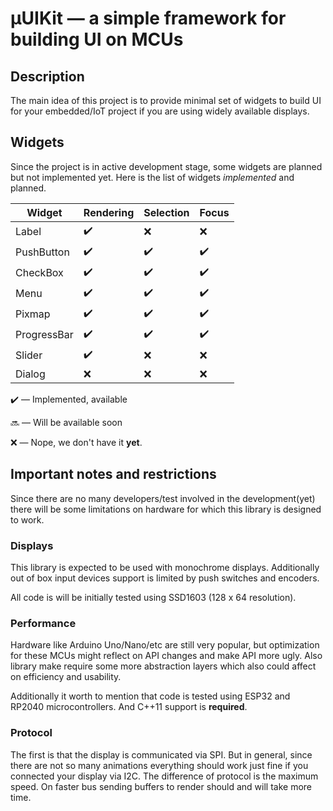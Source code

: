 # µUIKit — a simple framework for building UI on MCUs

## Description

The main idea of this project is to provide minimal set of widgets to build UI for your embedded/IoT project if you are using widely available displays.


## Widgets

Since the project is in active development stage, some widgets are planned but not implemented yet. Here is the list of widgets *implemented* and planned.

| Widget      | Rendering          | Selection          | Focus              |
|-------------|--------------------|--------------------|--------------------|
| Label       | :heavy_check_mark: | :x:                | :x:                |
| PushButton  | :heavy_check_mark: | :heavy_check_mark: | :heavy_check_mark: |
| CheckBox    | :heavy_check_mark: | :heavy_check_mark: | :heavy_check_mark: |
| Menu        | :heavy_check_mark: | :heavy_check_mark: | :heavy_check_mark: |
| Pixmap      | :heavy_check_mark: | :heavy_check_mark: | :heavy_check_mark: |
| ProgressBar | :heavy_check_mark: | :heavy_check_mark: | :heavy_check_mark: |
| Slider      | :heavy_check_mark: | :x:                | :x:                |
| Dialog      | :x:                | :x:                | :x:                |

:heavy_check_mark: — Implemented, available

:soon: — Will be available soon

:x: — Nope, we don't have it **yet**.


## Important notes and restrictions

Since there are no many developers/test involved in the development(yet) there will be some limitations on hardware for which this library is designed to work.

### Displays

This library is expected to be used with monochrome displays. Additionally out of box input devices support is limited by push switches and encoders.

All code is will be initially tested using SSD1603 (128 x 64 resolution).

### Performance

Hardware like Arduino Uno/Nano/etc are still very popular, but optimization for these MCUs might reflect on API changes and make API more ugly. Also library make require some more abstraction layers which also could affect on efficiency and usability.

Additionally it worth to mention that code is tested using ESP32 and RP2040 microcontrollers. And C++11 support is **required**.

### Protocol

The first is that the display is communicated via SPI.  But in general, since there are not so many animations everything should work just fine if you connected your display via I2C.  The difference of protocol is the maximum speed.  On faster bus sending buffers to render should and will take more time.